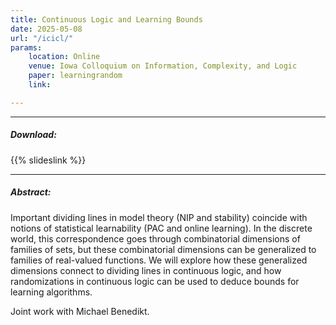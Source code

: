 ```yaml
---
title: Continuous Logic and Learning Bounds
date: 2025-05-08
url: "/icicl/"
params:
    location: Online
    venue: Iowa Colloquium on Information, Complexity, and Logic
    paper: learningrandom
    link: 

---
```


---

##### Download:

{{% slideslink %}}

---

##### Abstract:

Important dividing lines in model theory (NIP and stability) coincide with notions of statistical learnability (PAC and online learning). In the discrete world, this correspondence goes through combinatorial dimensions of families of sets, but these combinatorial dimensions can be generalized to families of real-valued functions. We will explore how these generalized dimensions connect to dividing lines in continuous logic, and how randomizations in continuous logic can be used to deduce bounds for learning algorithms.

Joint work with Michael Benedikt.